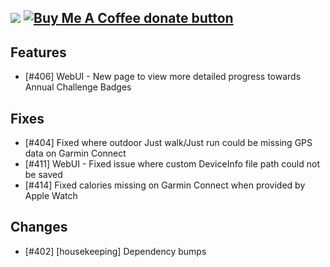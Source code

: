[![](https://img.shields.io/static/v1?label=Sponsor&message=%E2%9D%A4&logo=GitHub&color=%23fe8e86)](https://github.com/sponsors/philosowaffle) <span class="badge-buymeacoffee"><a href="https://www.buymeacoffee.com/philosowaffle" title="Donate to this project using Buy Me A Coffee"><img src="https://img.shields.io/badge/buy%20me%20a%20coffee-donate-yellow.svg" alt="Buy Me A Coffee donate button" /></a></span>
---

## Features

- [#406] WebUI - New page to view more detailed progress towards Annual Challenge Badges

## Fixes

- [#404] Fixed where outdoor Just walk/Just run could be missing GPS data on Garmin Connect
- [#411] WebUI - Fixed issue where custom DeviceInfo file path could not be saved
- [#414] Fixed calories missing on Garmin Connect when provided by Apple Watch

## Changes

- [#402] [housekeeping] Dependency bumps
